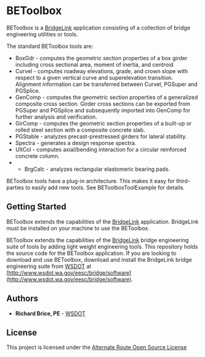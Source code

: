 # BEToolbox

BEToolbox is a [BridgeLink](https://github.com/WSDOT/BridgeLink) application consisting of a collection of bridge engineering utilities or tools. 

The standard BEToolbox tools are:
* BoxGdr - computes the geometric section properties of a box girder including cross sectional area, moment of inertia, and centroid
* Curvel - computes roadway elevations, grade, and crown slope with respect to a given vertical curve and superelevation transition. Alignment information can be transferred between Curvel, PGSuper and PGSplice.
* GenComp - computes the geometric section properties of a generalized composite cross section. Girder cross sections can be exported from PGSuper and PGSplice and subsequently imported into GenComp for further analysis and verification.
* GirComp - computes the geometric section properties of a built-up or rolled steel section with a composite concrete slab.
* PGStable - analyzes precast-prestressed girders for lateral stability.
* Spectra - generates a design response spectra.
* UltCol - computes axial/bending interaction for a circular reinforced concrete column.
* * BrgCalc - analyzes rectangular elastomeric bearing pads.

BEToolbox tools have a plug-in architecture. This makes it easy for third-parties to easily add new tools. See BEToolboxToolExample for details.


## Getting Started
BEToolbox extends the capabilities of the [BridgeLink](https://github.com/WSDOT/BridgeLink) application. BridgeLink must be installed on your machine to use the BEToolbox.

BEToolbox extends the capabilities of the [BridgeLink](https://github.com/WSDOT/BridgeLink) bridge engineering suite of tools by adding light weight engineering tools. This repository holds the source code for the BEToolbox application. If you are looking to download and use BEToolbox, download and install the BridgeLink bridge engineering suite from [WSDOT](http://www.wsdot.wa.gov) at [http://www.wsdot.wa.gov/eesc/bridge/software](http://www.wsdot.wa.gov/eesc/bridge/software).


## Authors

* **Richard Brice, PE** - [WSDOT](https://github.com/RickBrice)

## License

This project is licensed under the [Alternate Route Open Source License](http://www.wsdot.wa.gov/eesc/bridge/alternateroute/arosl.htm)
